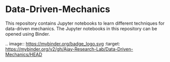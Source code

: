 # Data-Driven-Mechanics

This repository contains Jupyter notebooks to learn different techniques for data-driven mechanics. The Jupyter notebooks in this repository can be opened using Binder.

.. image:: https://mybinder.org/badge_logo.svg
 :target: https://mybinder.org/v2/gh/Ajay-Research-Lab/Data-Driven-Mechanics/HEAD


